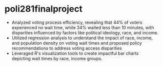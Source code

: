 # poli281finalproject
- Analyzed voting process efficiency, revealing that 44% of voters experienced no wait time, while 34% waited less than 10 minutes, with disparities influenced by factors like political ideology, race, and income.
- Utilized regression analysis to understand the impact of race, income, and population density on voting wait times and proposed policy recommendations to address voting access disparities
- Leveraged R's visualization tools to create impactful bar charts depicting wait times by race, income groups.
